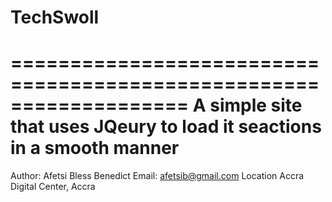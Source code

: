 # TechSwoll
===================================================================
A simple site that uses JQeury to load it seactions in a smooth manner
=====================================================================

Author: Afetsi Bless Benedict
Email: afetsib@gmail.com
Location Accra Digital Center, Accra
